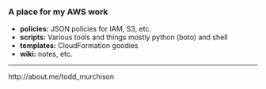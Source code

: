 ### A place for my AWS work

<ul>
 <li> <b>policies:</b>
    JSON policies for IAM, S3, etc.

 <li> <b>scripts:</b>
    Various tools and things mostly python (boto) and shell

 <li> <b>templates:</b>
    CloudFormation goodies

  <li> <b>wiki:</b>
    notes, etc.
  </ul>

<hr>
http://about.me/todd_murchison

